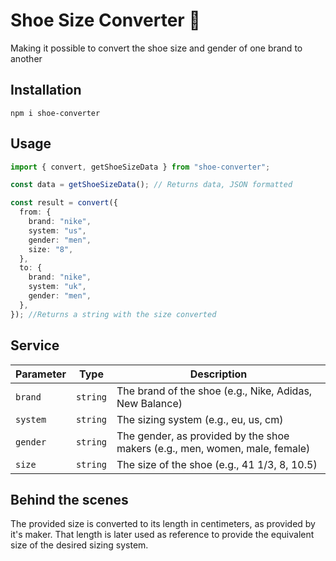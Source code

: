 # Shoe Size Converter :athletic_shoe:

Making it possible to convert the shoe size and gender of one brand to another

## Installation

`npm i shoe-converter`

## Usage

```typescript
import { convert, getShoeSizeData } from "shoe-converter";

const data = getShoeSizeData(); // Returns data, JSON formatted

const result = convert({
  from: {
    brand: "nike",
    system: "us",
    gender: "men",
    size: "8",
  },
  to: {
    brand: "nike",
    system: "uk",
    gender: "men",
  },
}); //Returns a string with the size converted
```

## Service

| **Parameter** | **Type** | **Description**                                                             |
| ------------- | -------- | --------------------------------------------------------------------------- |
| `brand`       | `string` | The brand of the shoe (e.g., Nike, Adidas, New Balance)                     |
| `system`      | `string` | The sizing system (e.g., eu, us, cm)                                        |
| `gender`      | `string` | The gender, as provided by the shoe makers (e.g., men, women, male, female) |
| `size`        | `string` | The size of the shoe (e.g., 41 1/3, 8, 10.5)                                |

## Behind the scenes

The provided size is converted to its length in centimeters, as provided by it's maker. That length is later used as reference to provide the equivalent size of the desired sizing system.
